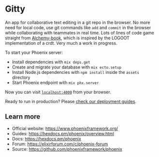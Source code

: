 # Gitty

An app for collaborative text editing in a git repo in the browser.
No more need for local code, use git commands like `add` and `commit` in the browser while collaborating with teammates in real time.
Lots of lines of code game straight from [Alchemy-book](https://github.com/rudi-c/alchemy-book), which is inspired by the
LOGOOT implementation of a crdt.  Very much a work in progress.

To start your Phoenix server:

  * Install dependencies with `mix deps.get`
  * Create and migrate your database with `mix ecto.setup`
  * Install Node.js dependencies with `npm install` inside the `assets` directory
  * Start Phoenix endpoint with `mix phx.server`

Now you can visit [`localhost:4000`](http://localhost:4000) from your browser.

Ready to run in production? Please [check our deployment guides](https://hexdocs.pm/phoenix/deployment.html).

## Learn more

  * Official website: https://www.phoenixframework.org/
  * Guides: https://hexdocs.pm/phoenix/overview.html
  * Docs: https://hexdocs.pm/phoenix
  * Forum: https://elixirforum.com/c/phoenix-forum
  * Source: https://github.com/phoenixframework/phoenix
